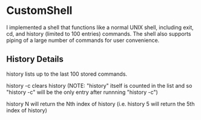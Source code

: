 # CustomShell
I implemented a shell that functions like a normal UNIX shell, including exit, cd, and history (limited to 100 entries) commands. The shell also supports piping of a large number of commands for user convenience. 

## History Details
history lists up to the last 100 stored commands.

history -c clears history (NOTE: "history" itself is counted in the list and so "history -c" will be the only entry after runnning "history -c")

history N will return the Nth index of history (i.e. history 5 will return the 5th index of history)
